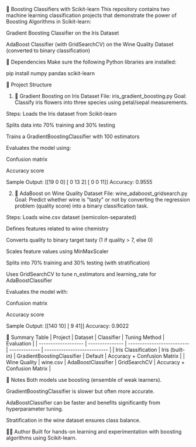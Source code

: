 🌟 Boosting Classifiers with Scikit-learn
This repository contains two machine learning classification projects that demonstrate the power of Boosting Algorithms in Scikit-learn:

Gradient Boosting Classifier on the Iris Dataset

AdaBoost Classifier (with GridSearchCV) on the Wine Quality Dataset (converted to binary classification)

🧰 Dependencies
Make sure the following Python libraries are installed:

pip install numpy pandas scikit-learn

📁 Project Structure
1. 🌸 Gradient Boosting on Iris Dataset
File: iris_gradient_boosting.py
Goal: Classify iris flowers into three species using petal/sepal measurements.

Steps:
Loads the Iris dataset from Scikit-learn

Splits data into 70% training and 30% testing

Trains a GradientBoostingClassifier with 100 estimators

Evaluates the model using:

Confusion matrix

Accuracy score

Sample Output:
[[19  0  0]
 [ 0 13  2]
 [ 0  0 11]]
Accuracy: 0.9555

2. 🍷 AdaBoost on Wine Quality Dataset
File: wine_adaboost_gridsearch.py
Goal: Predict whether wine is "tasty" or not by converting the regression problem (quality score) into a binary classification task.

Steps:
Loads wine.csv dataset (semicolon-separated)

Defines features related to wine chemistry

Converts quality to binary target tasty (1 if quality > 7, else 0)

Scales feature values using MinMaxScaler

Splits into 70% training and 30% testing (with stratification)

Uses GridSearchCV to tune n_estimators and learning_rate for AdaBoostClassifier

Evaluates the model with:

Confusion matrix

Accuracy score

Sample Output:
[[140  10]
 [  9  41]]
Accuracy: 0.9022

🧠 Summary Table
| Project             | Dataset         | Classifier                 | Tuning Method | Evaluation                  |
| ------------------- | --------------- | -------------------------- | ------------- | --------------------------- |
| Iris Classification | Iris (built-in) | GradientBoostingClassifier | Default       | Accuracy + Confusion Matrix |
| Wine Quality        | wine.csv        | AdaBoostClassifier         | GridSearchCV  | Accuracy + Confusion Matrix |


📌 Notes
Both models use boosting (ensemble of weak learners).

GradientBoostingClassifier is slower but often more accurate.

AdaBoostClassifier can be faster and benefits significantly from hyperparameter tuning.

Stratification in the wine dataset ensures class balance.

👨‍💻 Author
Built for hands-on learning and experimentation with boosting algorithms using Scikit-learn.
